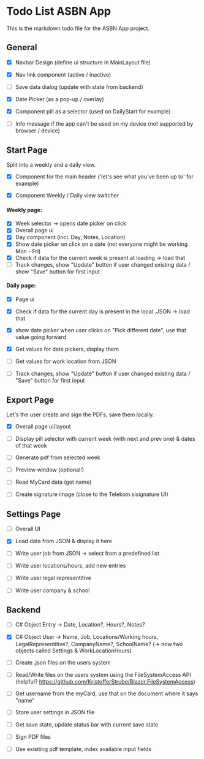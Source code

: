 # Todo List ASBN App
This is the markdown todo file for the ASBN App project.



## General

- [x] Navbar Design (define ui structure in MainLayout file)
- [x] Nav link component (active / inactive)
- [ ] Save data dialog (update with state from backend)
- [x] Date Picker (as a pop-up / overlay)
- [x] Component pill as a selector (used on DailyStart for example)
- [ ] Info message if the app can't be used on my device (not supported by browser / device)


## Start Page

Split into a weekly and a daily view.

- [x] Component for the main header ('let's see what you've been up to' for example)
- [x] Component Weekly / Daily view switcher


#### Weekly page:
  - [x] Week selector -> opens date picker on click
  - [x] Overall page ui
  - [x] Day component (incl. Day, Notes, Location)
  - [x] Show date picker on click on a date (not everyone might be working Mon - Fri)
  - [x] Check if data for the current week is present at loading -> load that
  - [ ] Track changes, show "Update" button if user changed existing data / show "Save" button for first input

#### Daily page:
  - [x] Page ui
  - [x] Check if data for the current day is present in the local .JSON -> load that
  - [x] show date picker when user clicks on "Pick different date", use that value going forward
  - [x] Get values for date pickers, display them
  - [ ] Get values for work location from JSON
  - [ ] Track changes, show "Update" button if user changed existing data / "Save" button for first input


## Export Page 

Let's the user create and sign the PDFs, save them locally.

- [x] Overall page ui/layout
- [ ] Display pill selector with current week (with next and prev one) & dates of that week
- [ ] Generate pdf from selected week
- [ ] Preview window (optional!)
- [ ] Read MyCard data (get name)
- [ ] Create signature image (close to the Telekom sisignature UI)




## Settings Page 

- [ ] Overall UI
- [x] Load data from JSON & display it here
- [ ] Write user job from JSON -> select from a predefined list
- [ ] Write user locations/hours, add new entries
- [ ] Write user legal representitive
- [ ] Write user company & school


## Backend

- [ ] C# Object Entry -> Date, Location?, Hours?, Notes?
- [x] C# Object User -> Name, Job, Locations/Working hours, LegalRepresentitive?, CompanyName?, SchoolName? (-> now two objects called Settings & WorkLocationHours)
- [ ] Create .json files on the users system
- [ ] Read/Write files on the users system using the FileSystemAccess API (helpful? https://github.com/KristofferStrube/Blazor.FileSystemAccess)
- [ ] Get username from the myCard, use that on the document where it says "name"
- [ ] Store user settings in JSON file
- [ ] Get save state, update status bar with current save state
- [ ] Sign PDF files  
- [ ] Use exisiting pdf template, index available input fields



